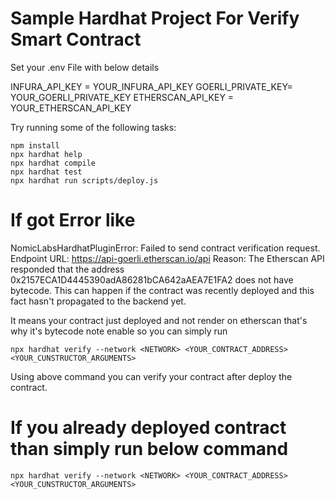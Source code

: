 # Sample Hardhat Project For Verify Smart Contract

Set your .env File with below details

INFURA_API_KEY = YOUR_INFURA_API_KEY
GOERLI_PRIVATE_KEY= YOUR_GOERLI_PRIVATE_KEY
ETHERSCAN_API_KEY = YOUR_ETHERSCAN_API_KEY

Try running some of the following tasks:

```shell
npm install
npx hardhat help
npx hardhat compile
npx hardhat test
npx hardhat run scripts/deploy.js
```

# If got Error like

NomicLabsHardhatPluginError: Failed to send contract verification request.
Endpoint URL: https://api-goerli.etherscan.io/api
Reason: The Etherscan API responded that the address 0x2157ECA1D4445390adA86281bCA642aAEA7E1FA2 does not have bytecode.
This can happen if the contract was recently deployed and this fact hasn't propagated to the backend yet.

It means your contract just deployed and not render on etherscan that's why it's bytecode note enable so you can simply run

```shell
npx hardhat verify --network <NETWORK> <YOUR_CONTRACT_ADDRESS> <YOUR_CUNSTRUCTOR_ARGUMENTS>

```
Using above command you can verify your contract after deploy the contract.

# If you already deployed contract than simply run below command 

```shell
npx hardhat verify --network <NETWORK> <YOUR_CONTRACT_ADDRESS> <YOUR_CUNSTRUCTOR_ARGUMENTS>

```